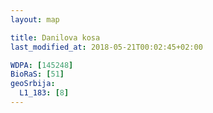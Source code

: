 ```yaml
---
layout: map

title: Danilova kosa
last_modified_at: 2018-05-21T00:02:45+02:00

WDPA: [145248]
BioRaS: [51]
geoSrbija:
  L1_183: [8]
---
```


